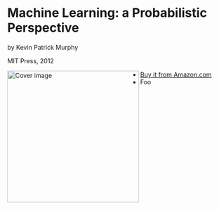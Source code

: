 <body>
<title>Machine learning textbook</title>
<h1>Machine Learning: a Probabilistic Perspective</h1>
by Kevin Patrick Murphy

MIT Press, 2012

<img SRC="http://people.cs.ubc.ca/~murphyk/MLbook/cover-lowres.jpg" height="300"
	alt="Cover image" align="left">

<ul>
<li> <a href="https://www.amazon.com/Machine-Learning-Probabilistic-Perspective-Computation/dp/0262018020/ref=sr_1_2?ie=UTF8&qid=1336857747&sr=8-2">Buy it from Amazon.com</a>
<li> Foo
</ul>
